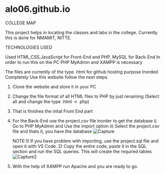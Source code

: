 # alo06.github.io
COLLEGE MAP

   This project helps in locating the classes and labs in the college. Currently this is done for NMAMIT, NITTE.
  
TECHNOLOGIES USED

   Used HTML,CSS,JavaScript for Front-End and PHP, MySQL for Back-End
   In order to run this on the PC PHP MyAdmin and XAMPP is necessary
  
 The files are currently of the type .html for github hosting purpose
 Inorded Completely Use this website follow the next steps

  1. Clone the website and store it in your PC
  
  2. Change the file format of all HTML files to PHP by just renaming (Select all and change the type .html -> .php)
  
  3. That is finishes the inital Front End part
  
  3. For the Back-End use the project.csv file inorder to get the database
     i) Go to PHP MyAdmin and Use the import option
     ii) Select the project.csv file and thats it, you have the database
     ![Capture](https://user-images.githubusercontent.com/96821629/212859325-ecfdefc9-428d-439c-942d-2d98893a4e58.JPG)
     
     NOTE:1) If you have problem with importing, use the project.sql file and open it with VS Code.
          2) Copy the entire code, paste it in the SQL section and run the SQL queries. This will create the required tables
          ![Capture2](https://user-images.githubusercontent.com/96821629/212860411-7e9aaf0b-7191-44fb-908c-7b98547ad5d2.JPG)

     
  4. With the help of XAMPP run Apache and you are ready to go.
  
